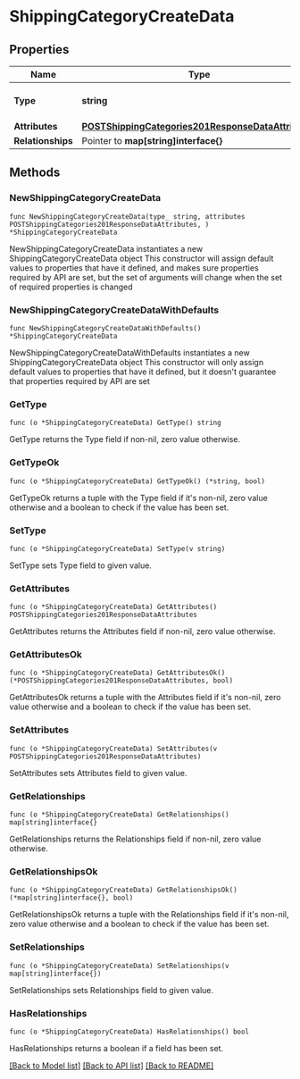 # ShippingCategoryCreateData

## Properties

Name | Type | Description | Notes
------------ | ------------- | ------------- | -------------
**Type** | **string** | The resource&#39;s type | [default to "shipping_categories"]
**Attributes** | [**POSTShippingCategories201ResponseDataAttributes**](POSTShippingCategories201ResponseDataAttributes.md) |  | 
**Relationships** | Pointer to **map[string]interface{}** |  | [optional] 

## Methods

### NewShippingCategoryCreateData

`func NewShippingCategoryCreateData(type_ string, attributes POSTShippingCategories201ResponseDataAttributes, ) *ShippingCategoryCreateData`

NewShippingCategoryCreateData instantiates a new ShippingCategoryCreateData object
This constructor will assign default values to properties that have it defined,
and makes sure properties required by API are set, but the set of arguments
will change when the set of required properties is changed

### NewShippingCategoryCreateDataWithDefaults

`func NewShippingCategoryCreateDataWithDefaults() *ShippingCategoryCreateData`

NewShippingCategoryCreateDataWithDefaults instantiates a new ShippingCategoryCreateData object
This constructor will only assign default values to properties that have it defined,
but it doesn't guarantee that properties required by API are set

### GetType

`func (o *ShippingCategoryCreateData) GetType() string`

GetType returns the Type field if non-nil, zero value otherwise.

### GetTypeOk

`func (o *ShippingCategoryCreateData) GetTypeOk() (*string, bool)`

GetTypeOk returns a tuple with the Type field if it's non-nil, zero value otherwise
and a boolean to check if the value has been set.

### SetType

`func (o *ShippingCategoryCreateData) SetType(v string)`

SetType sets Type field to given value.


### GetAttributes

`func (o *ShippingCategoryCreateData) GetAttributes() POSTShippingCategories201ResponseDataAttributes`

GetAttributes returns the Attributes field if non-nil, zero value otherwise.

### GetAttributesOk

`func (o *ShippingCategoryCreateData) GetAttributesOk() (*POSTShippingCategories201ResponseDataAttributes, bool)`

GetAttributesOk returns a tuple with the Attributes field if it's non-nil, zero value otherwise
and a boolean to check if the value has been set.

### SetAttributes

`func (o *ShippingCategoryCreateData) SetAttributes(v POSTShippingCategories201ResponseDataAttributes)`

SetAttributes sets Attributes field to given value.


### GetRelationships

`func (o *ShippingCategoryCreateData) GetRelationships() map[string]interface{}`

GetRelationships returns the Relationships field if non-nil, zero value otherwise.

### GetRelationshipsOk

`func (o *ShippingCategoryCreateData) GetRelationshipsOk() (*map[string]interface{}, bool)`

GetRelationshipsOk returns a tuple with the Relationships field if it's non-nil, zero value otherwise
and a boolean to check if the value has been set.

### SetRelationships

`func (o *ShippingCategoryCreateData) SetRelationships(v map[string]interface{})`

SetRelationships sets Relationships field to given value.

### HasRelationships

`func (o *ShippingCategoryCreateData) HasRelationships() bool`

HasRelationships returns a boolean if a field has been set.


[[Back to Model list]](../README.md#documentation-for-models) [[Back to API list]](../README.md#documentation-for-api-endpoints) [[Back to README]](../README.md)


